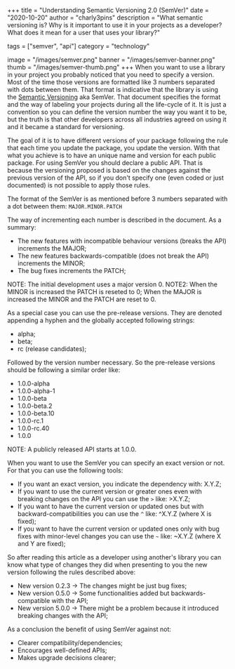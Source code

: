 +++
title = "Understanding Semantic Versioning 2.0 (SemVer)"
date = "2020-10-20"
author = "charly3pins"
description = "What semantic versioning is? Why is it important to use it in your projects as a developer? What does it mean for a user that uses your library?"

tags = ["semver", "api"]
category = "technology"

image = "/images/semver.png"
banner = "/images/semver-banner.png"
thumb = "/images/semver-thumb.png"
+++
When you want to use a library in your project you probably noticed that you need to specify a version. Most of the time those versions are formatted like 3 numbers separated with dots between them. That format is indicative that the library is using the [Semantic Versioning](https://semver.org) aka SemVer. That document specifies the format and the way of labeling your projects during all the life-cycle of it. It is just a convention so you can define the version number the way you want it to be, but the truth is that other developers across all industries agreed on using it and it became a standard for versioning.

The goal of it is to have different versions of your package following the rule that each time you update the package, you update the version. With that what you  achieve is to have an unique name and version for each public package. For using SemVer you should declare a public API. That is because the versioning proposed is based on the changes against the previous version of the API, so if you don't specify one (even coded or just documented) is not possible to apply those rules.

The format of the SemVer is as mentioned before 3 numbers separated with a dot between them:
`MAJOR.MINOR.PATCH`

The way of incrementing each number is described in the document. As a summary:
- The new features with incompatible behaviour versions (breaks the API) increments the MAJOR;
- The new features backwards-compatible (does not break the API) increments the MINOR;
- The bug fixes increments the PATCH;

NOTE: The initial development uses a major version 0.
NOTE2: When the MINOR is increased the PATCH is reseted to 0; When the MAJOR is increased the MINOR and the PATCH are reset to 0.

As a special case you can use the pre-release versions. They are denoted appending a hyphen and the globally accepted following strings:
- alpha;
- beta;
- rc (release candidates);

Followed by the version number necessary. So the pre-release versions should be following a similar order like:
- 1.0.0-alpha
- 1.0.0-alpha-1
- 1.0.0-beta
- 1.0.0-beta.2
- 1.0.0-beta.10
- 1.0.0-rc.1
- 1.0.0-rc.40
- 1.0.0

NOTE: A publicly released API starts at 1.0.0.

When you want to use the SemVer you can specify an exact version or not. For that you can use the following tools:
- If you want an exact version, you indicate the dependency with: X.Y.Z;
- If you want to use the current version or greater ones even with breaking changes on the API you can use the `>` like: >X.Y.Z;
- If you want to have the current version or updated ones but with backward-compatibilities you can use the `^` like: ^X.Y.Z (where X is fixed);
- If you want to have the current version or updated ones only with bug fixes with minor-level changes you can use the `~` like: ~X.Y.Z (where X and Y are fixed);

So after reading this article as a developer using another's library you can know what type of changes they did when presenting to you the new version following the rules described above:
- New version 0.2.3 → The changes might be just bug fixes;
- New version 0.5.0 → Some functionalities added but backwards-compatible with the API;
- New version 5.0.0 → There might be a problem because it introduced breaking changes with the API;

As a conclusion the benefit of using SemVer against not:
- Clearer compatibility/dependencies;
- Encourages well-defined APIs;
- Makes upgrade decisions clearer;
